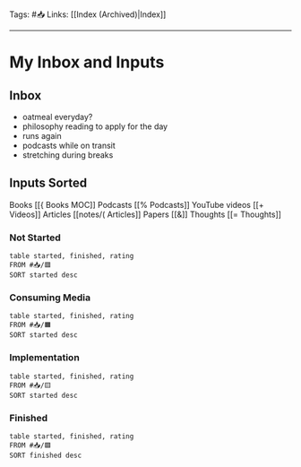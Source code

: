 Tags: #📥 
Links: [[Index (Archived)|Index]]
___
# My Inbox and Inputs
## Inbox
- oatmeal everyday?
- philosophy reading to apply for the day
- runs again
- podcasts while on transit
- stretching during breaks
## Inputs Sorted
Books [[{ Books MOC]]
Podcasts [[% Podcasts]]
YouTube videos [[+ Videos]]
Articles [[notes/( Articles]]
Papers [[&]]
Thoughts [[= Thoughts]]
### Not Started
```dataview
table started, finished, rating
FROM #📥/🟥 
SORT started desc
```
### Consuming Media
```dataview
table started, finished, rating
FROM #📥/🟧 
SORT started desc
```
### Implementation
```dataview
table started, finished, rating
FROM #📥/🟨
SORT started desc
```
### Finished
```dataview
table started, finished, rating
FROM #📥/🟩
SORT finished desc
```